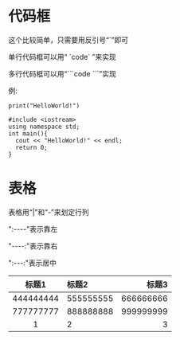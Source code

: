 # 代码框

这个比较简单，只需要用反引号“\`”即可

单行代码框可以用“ \`code\` ”来实现

多行代码框可以用“\```code \```”实现

例:

`print("HelloWorld!")`

``` 在这里可以写代码注释
#include <iostream>
using namespace std;
int main(){
  cout << "HelloWorld!" << endl;
  return 0;
}
```

# 表格

表格用“|”和“-”来划定行列

":----"表示靠左

"----:"表示靠右

":---:"表示居中


标题1|标题2|标题3
:-------:|:--------|--------:
444444444|555555555|666666666
777777777|888888888|999999999
1|2|3
